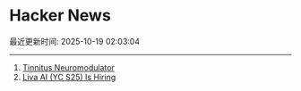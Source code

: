 # Hacker News

最近更新时间: 2025-10-19 02:03:04

--- 
1. [Tinnitus Neuromodulator](https://mynoise.net/NoiseMachines/neuromodulationTonesGenerator.php) 
2. [Liva AI (YC S25) Is Hiring](https://www.ycombinator.com/companies/liva-ai/jobs/inrUYH9-founding-engineer) 
